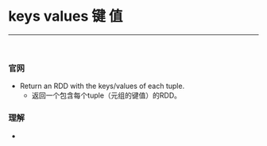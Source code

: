 # keys values 键 值

---

<br>

### 官网
- Return an RDD with the keys/values of each tuple.
  - 返回一个包含每个tuple（元组的键值）的RDD。

### 理解
- 

